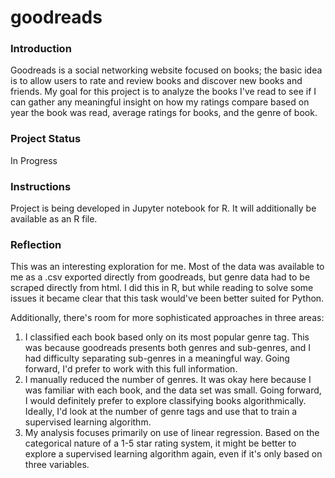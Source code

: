 # goodreads

### Introduction

Goodreads is a social networking website focused on books; the basic idea is to allow users to rate and review books and discover new books and friends. 
My goal for this project is to analyze the books I've read to see if I can gather any meaningful insight on how my ratings compare based on year the book was read, average ratings for books, and the genre of book. 

### Project Status

In Progress

### Instructions

Project is being developed in Jupyter notebook for R. It will additionally be available as an R file.

### Reflection

This was an interesting exploration for me. Most of the data was available to me as a .csv exported directly from goodreads, but genre data had to be scraped directly from html. I did this in R, but while reading to solve some issues it became clear that this task would've been better suited for Python. 

Additionally, there's room for more sophisticated approaches in three areas:

1. I classified each book based only on its most popular genre tag. This was because goodreads presents both genres and sub-genres, and I had difficulty separating sub-genres in a meaningful way. Going forward, I'd prefer to work with this full information.
2. I manually reduced the number of genres. It was okay here because I was familiar with each book, and the data set was small. Going forward, I would definitely prefer to explore classifying books algorithmically. Ideally, I'd look at the number of genre tags and use that to train a supervised learning algorithm.
3. My analysis focuses primarily on use of linear regression. Based on the categorical nature of a 1-5 star rating system, it might be better to explore a supervised learning algorithm again, even if it's only based on three variables. 
